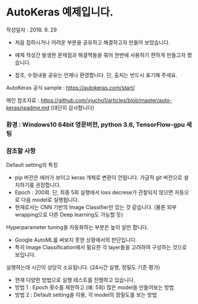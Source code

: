 # AutoKeras 예제입니다.

작성일자 : 2018. 9. 29

- 처음 접하시거나 어려운 부분을 공유하고 해결하고자 만들어 보았습니다.

- 예제 작성간 발생한 문제점과 해결책들을 묶어 한번에 사용하기 편하게 만들고자 했습니다.

- 참조, 수정내용 공유는 언제나 환영합니다. 단, 출처는 반드시 표기해 주세요.

AutoKeras 공식 sample : https://autokeras.com/start/

메인 참조자료 : https://github.com/yjucho1/articles/blob/master/auto-keras/readme.md (대단히 감사합니다)

### 환경 : Windows10 64bit 영문버전, python 3.6, TensorFlow-gpu 세팅

### 참조할 사항

Default setting의 특징
- pip 버전은 에러가 보이고 keras 개체로 변환이 안됩니다. 가급적 git 버전으로 설치하기를 권장합니다.
- Epoch : 200회. 단, 최종 5회 실행에서 loss decrese가 관찰되지 않으면 자동으로 다음 model로 실행됩니다.
- 현재로서는 CNN 기반의 Image Classifier만 있는 것 같습니다. (물론 외부 wrapping으로 다른 Deep learning도 가능할 듯)

Hyperparameter tuning을 자동화하는 부분은 높이 살만 합니다.
- Google AutoML를 써보지 못한 상황에서의 판단입니다.
- 특히 Image Classification에서 필요한 각 layer들을 고려하여 구성하는 것으로 보입니다.

실행하는데 시간이 상당히 소요됩니다. (24시간 실행, 정밀도 기준 평가)
- 현재 다양한 방법으로 실행 테스트를 진행하고 있습니다.
- 방법 1 : Epoch 횟수를 제한하고 (예: 5회) 많은 model을 만들어보는 방법
- 방법 2 : Default setting을 이용, 각 model의 정밀도를 보는 방법
